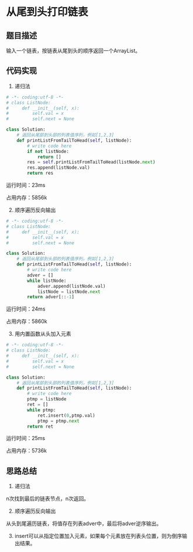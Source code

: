 # 从尾到头打印链表


## 题目描述

输入一个链表，按链表从尾到头的顺序返回一个ArrayList。


## 代码实现

1. 递归法
```python
# -*- coding:utf-8 -*-
# class ListNode:
#     def __init__(self, x):
#         self.val = x
#         self.next = None

class Solution:
    # 返回从尾部到头部的列表值序列，例如[1,2,3]
    def printListFromTailToHead(self, listNode):
        # write code here
        if not listNode: 
            return [] 
        res = self.printListFromTailToHead(listNode.next) 
        res.append(listNode.val) 
        return res
```
运行时间：23ms

占用内存：5856k

2. 顺序遍历反向输出
```python
# -*- coding:utf-8 -*-
# class ListNode:
#     def __init__(self, x):
#         self.val = x
#         self.next = None

class Solution:
    # 返回从尾部到头部的列表值序列，例如[1,2,3]
    def printListFromTailToHead(self, listNode):
        # write code here
        adver = []
        while listNode:
            adver.append(listNode.val)
            listNode = listNode.next
        return adver[::-1]
```
运行时间：24ms

占用内存：5860k

3. 用内置函数从头加入元素
```python
# -*- coding:utf-8 -*-
# class ListNode:
#     def __init__(self, x):
#         self.val = x
#         self.next = None

class Solution:
    # 返回从尾部到头部的列表值序列，例如[1,2,3]
    def printListFromTailToHead(self, listNode):
        # write code here
        ptmp = listNode
        ret = []
        while ptmp:
            ret.insert(0,ptmp.val)
            ptmp = ptmp.next
        return ret
```
运行时间：25ms

占用内存：5736k


## 思路总结

1. 递归法

n次找到最后的链表节点，n次返回。

2. 顺序遍历反向输出

从头到尾遍历链表，将值存在列表adver中，最后将adver逆序输出。

3. insert可以从指定位置加入元素，如果每个元素放在列表头位置，则为倒序输出结果。